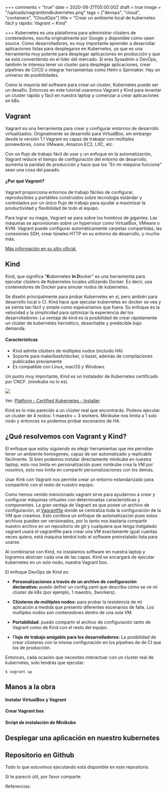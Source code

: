 +++
comments = "true"
date = 2020-08-21T05:00:00Z
draft = true
image = "/uploads/vagrantkindkubernetes.png"
tags = ["devops", "cloud", "containers", "CloudOps"]
title = "Crear un ambiente local de kubernetes fácil y rápido: Vagrant + Kind"

+++
Kubernetes es una plataforma  para administrar clústers de contenedores, escrita originalmente por Google y disponible como open source.  Como desarrolladores, es muy importante aprender a desarrollar aplicaciones listas para desplegarse en  Kubernetes, ya que es una herramienta muy potente para desplegar  aplicaciones en producción y que  se está convertiendo en el líder del mercado. Si eres Sysadmin o DevOps, también te interesa tener un cluster para desplegar aplicaciones, crear  pipelines de CI/CD o integrar herramientas como Helm o Spinnaker. Hay un universo de posibilidades.

Como la mayoría del software  para crear un cluster, Kubernetes  puede ser un desafío.  Entonces en este tutorial usaremos Vagrant y Kind para levantar un cluster  rápido y fácil en nuestra laptop y comenzar a  crear aplicaciones en k8s.

## Vagrant

Vagrant es una herramienta para crear y configurar entornos de desarrollo virtualizados. Originalmente se desarrolló para VirtualBox, sin embargo desde la versión 1.1 Vagrant es capaz de trabajar con múltiples proveedores, como VMware, Amazon EC2, LXC, etc.

Con un flujo de trabajo fácil de usar y un enfoque en la automatización, Vagrant reduce el tiempo de configuración del entorno de desarrollo, aumenta la paridad de producción y hace que los "En mi máquina funciona" sean una cosa del pasado.

#### **¿Por qué Vagrant?**

Vagrant proporciona entornos de trabajo fáciles de configurar, reproducibles y portátiles construidos sobre  tecnología estándar y controlados por un único flujo de trabajo  para ayudar a maximizar la productividad y flexibilidad de todo el equipo.

Para lograr su magia, Vagrant se para sobre los hombros de gigantes. Las máquinas se aprovisionan sobre un hypervisor como VirtualBox, VMware o KVM. Vagrant puede configurar automáticamente carpetas compartidas, las conexiones SSH, crear túneles HTTP en su entorno de desarrollo, y mucho más.

[Más información en su sitio oficial.](https://www.vagrantup.com/)

## Kind

Kind, que significa "**K**ubernetes **In D**ocker" es una herramienta para ejecutar clústers de Kubernetes locales utilizando Docker. Es decir, usa contenedores de Docker para simular nodos de kubernetes.

Se diseñó principalmente para probar Kubernetes en sí, pero ambién para desarrollo local o CI. Kind hace que ejecutar kubernetes en docker se vea y se sienta tan fácil y simple como esperaríamos que fuera. Su enfoque es la velocidad y la simplicidad para optimizar la experiencia del los desarrolladores. La ventaja de kind es la posibilidad de crear rápidamente un clúster de kubernetes hermético, desechable y predecible bajo demanda.

#### **Características**

* Kind admite clústers de múltiples nodos (incluido HA)
* Soporte para make/bash/docker, o bazel, además de compilaciones publicadas previamente
* Es compatible con Linux, macOS y Windows.

Un punto muy importante, Kind es un instalador de Kubernetes certificado por CNCF. (minikube no lo es).

![](/uploads/kindcncf.png)

Ver: [Platform - Certified Kubernetes - Installer](https://landscape.cncf.io/category=certified-kubernetes-installer&format=card-mode&grouping=category&selected=kind)

Kind es lo más parecido a un clúster real que encontrarás. Podeos ejecutar un cluster de 4 nodos: 1 maestro + 3 workers. Minikube nos limita a 1 solo nodo y entonces no podemos probar escenarios de HA.

## ¿Qué resolvemos con Vagrant y Kind?

El enfoque que estoy siguiendo es elegir herramientas que me permitan tener un ambiente homogeneo, capaz de ser automatizado y replicable fácilmente. Si bien podemos instalar directamente minikube en nuestra laptop, esto nos limita en personalización pues minikube crea la VM por nosotros, esto nos limita en compartir personalizaciones con  los demás. 

Usar Kink con Vagrant  nos permite crear un entorno estandarizado para compartirlo con el resto de nuestro equipo.

Como hemos venido mencionado vagrant sirve para ayudarnos a crear y configurar máquinas virtuales con determinadas características y componentes. La gran ventaja de Vagrant es que posee un archivo de configuración, el  [Vagrantfile](https://www.vagrantup.com/docs/vagrantfile/) donde se centraliza toda la configuración de la VM que creamos.  Esto conlleva un  enfoque de automatización pues estos archivos pueden ser versionados, por lo tanto nos bastaría compartir nuestro archivo  en un repositorio de git y cualquiera que tenga instgalado  vagrant usará el vagrantfile para crear una VM exactamente igual cuantas veces quiera, está maquina tendrá todo el software preinstalado lista para usarse.

Al combinarse con Kind, no instalamos software en nuestra laptop y logramos abstraer cada una de las capas. Kind se encargará de ejecutar kubernetes en un solo nodo, nuestra Vagrant box.

El enfoque DevOps de Kind es:

* **Personalizaciones a través de un archivo de configuración declarativo:** puedo definir un config.yaml que describa cómo se ve mi clúster de k8s  (por ejemplo, 1 maestro, 3workers).


* **Clústeres de múltiples nodos:** para probar la resistencia de mi aplicación a medida que presento diferentes escenarios de falla. Los multiples nodos son contenedores dentro de una sola VM.


* **Portabilidad**: puedo compartir el archivo de configuración tanto de Vagrant como de Kind con el resto del equipo.


* F**lujo de trabajo amigable para los desarrolladores:** La posibilidad de crear clústeres con la misma configuración en los pipelnes de de CI que los de producción.

Entonces, cada ocasión que necesites interactuar con un cluster real de kubernetes, solo tendrás que ejecutar:

    $ vagrant up

## Manos a la obra

#### Instalar VirtualBox y Vagrant

#### Crear Vagrant box

#### Script de instalación de Minikube

## Desplegar una aplicación en nuestro kubernetes

## Repositorio en Github

Todo lo que estuvimos ejecutando está disponible en este repositorio.

Si te pareció útil, por favor comparte.

Referencias: